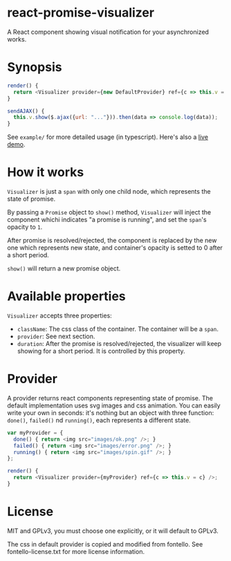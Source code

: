 # react-promise-visualizer
A React component showing visual notification for your asynchronized works.

# Synopsis

```js
render() {
  return <Visualizer provider={new DefaultProvider} ref={c => this.v = c} />;
}

sendAJAX() {
  this.v.show($.ajax({url: "..."})).then(data => console.log(data));
}
```

See `example/` for more detailed usage (in typescript). Here's also a [live demo](https://ronmi.github.io/react-promise-visualizer/).

# How it works

`Visualizer` is just a `span` with only one child node, which represents the state of promise.

By passing a `Promise` object to `show()` method, `Visualizer` will inject the component whichi indicates "a promise is running", and set the `span`'s opacity to `1`.

After promise is resolved/rejected, the component is replaced by the new one which represents new state, and container's opacity is setted to 0 after a short period.

`show()` will return a new promise object.

# Available properties

`Visualizer` accepts three properties:

- `className`: The css class of the container. The container will be a `span`.
- `provider`: See next section.
- `duration`: After the promise is resolved/rejected, the visualizer will keep showing for a short period. It is controlled by this property.

# Provider

A provider returns react components representing state of promise. The default implementation uses svg images and css animation. You can easily write your own in seconds: it's nothing but an object with three function: `done()`, `failed()` nd `running()`, each represents a different state.

```js
var myProvider = {
  done() { return <img src="images/ok.png" />; }
  failed() { return <img src="images/error.png" />; }
  running() { return <img src="images/spin.gif" />; }
};

render() {
  return <Visualizer provider={myProvider} ref={c => this.v = c} />;
}

```

# License

MIT and GPLv3, you must choose one explicitly, or it will default to GPLv3.

The css in default provider is copied and modified from fontello. See fontello-license.txt for more license information.